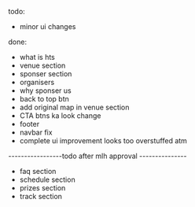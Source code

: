 todo:

- minor ui changes

done:

- what is hts
- venue section
- sponser section
- organisers
- why sponser us
- back to top btn
- add original map in venue section
- CTA btns ka look change
- footer
- navbar fix
- complete ui improvement looks too overstuffed atm

-----------------todo after mlh approval ---------------

- faq section
- schedule section
- prizes section
- track section
